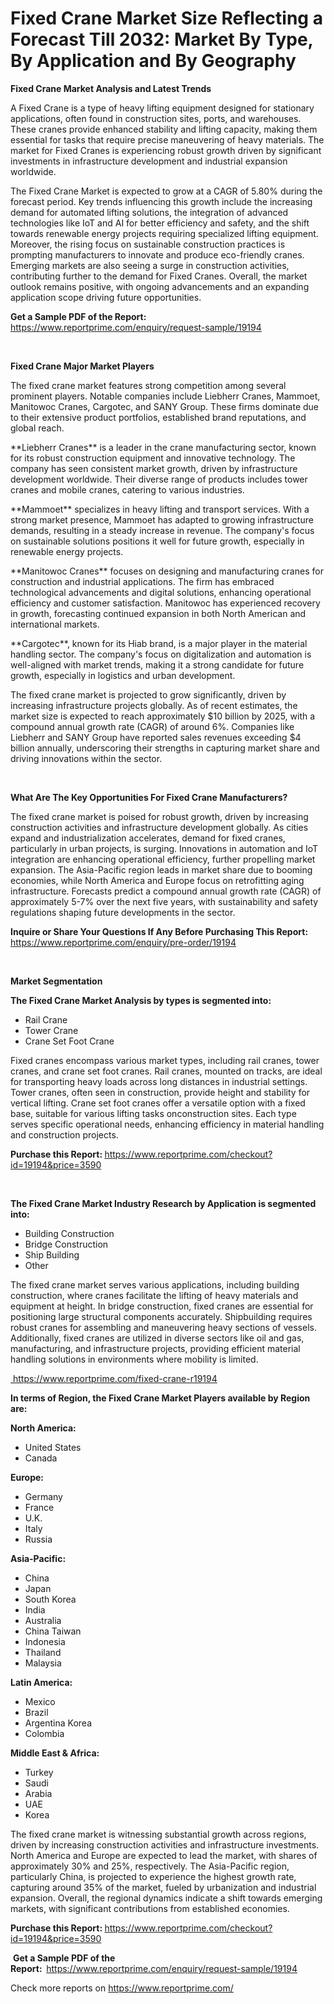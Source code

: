 <p><h1>Fixed Crane Market Size Reflecting a Forecast Till 2032: Market By Type, By Application and By Geography</h1></p><p><strong>Fixed Crane Market Analysis and Latest Trends</strong></p>
<p><p>A Fixed Crane is a type of heavy lifting equipment designed for stationary applications, often found in construction sites, ports, and warehouses. These cranes provide enhanced stability and lifting capacity, making them essential for tasks that require precise maneuvering of heavy materials. The market for Fixed Cranes is experiencing robust growth driven by significant investments in infrastructure development and industrial expansion worldwide.</p><p>The Fixed Crane Market is expected to grow at a CAGR of 5.80% during the forecast period. Key trends influencing this growth include the increasing demand for automated lifting solutions, the integration of advanced technologies like IoT and AI for better efficiency and safety, and the shift towards renewable energy projects requiring specialized lifting equipment. Moreover, the rising focus on sustainable construction practices is prompting manufacturers to innovate and produce eco-friendly cranes. Emerging markets are also seeing a surge in construction activities, contributing further to the demand for Fixed Cranes. Overall, the market outlook remains positive, with ongoing advancements and an expanding application scope driving future opportunities.</p></p>
<p><strong>Get a Sample PDF of the Report:&nbsp;</strong> <a href="https://www.reportprime.com/enquiry/request-sample/19194?utm_campaign=2292&utm_medium=2&utm_source=Github&utm_content=ia&utm_term=19032025&utm_id=fixed-crane">https://www.reportprime.com/enquiry/request-sample/19194</a></p>
<p>&nbsp;</p>
<p><strong>Fixed Crane Major Market Players</strong></p>
<p><p>The fixed crane market features strong competition among several prominent players. Notable companies include Liebherr Cranes, Mammoet, Manitowoc Cranes, Cargotec, and SANY Group. These firms dominate due to their extensive product portfolios, established brand reputations, and global reach.</p><p>**Liebherr Cranes** is a leader in the crane manufacturing sector, known for its robust construction equipment and innovative technology. The company has seen consistent market growth, driven by infrastructure development worldwide. Their diverse range of products includes tower cranes and mobile cranes, catering to various industries.</p><p>**Mammoet** specializes in heavy lifting and transport services. With a strong market presence, Mammoet has adapted to growing infrastructure demands, resulting in a steady increase in revenue. The company's focus on sustainable solutions positions it well for future growth, especially in renewable energy projects.</p><p>**Manitowoc Cranes** focuses on designing and manufacturing cranes for construction and industrial applications. The firm has embraced technological advancements and digital solutions, enhancing operational efficiency and customer satisfaction. Manitowoc has experienced recovery in growth, forecasting continued expansion in both North American and international markets.</p><p>**Cargotec**, known for its Hiab brand, is a major player in the material handling sector. The company's focus on digitalization and automation is well-aligned with market trends, making it a strong candidate for future growth, especially in logistics and urban development.</p><p>The fixed crane market is projected to grow significantly, driven by increasing infrastructure projects globally. As of recent estimates, the market size is expected to reach approximately $10 billion by 2025, with a compound annual growth rate (CAGR) of around 6%. Companies like Liebherr and SANY Group have reported sales revenues exceeding $4 billion annually, underscoring their strengths in capturing market share and driving innovations within the sector.</p></p>
<p>&nbsp;</p>
<p><strong>What Are The Key Opportunities For Fixed Crane Manufacturers?</strong></p>
<p><p>The fixed crane market is poised for robust growth, driven by increasing construction activities and infrastructure development globally. As cities expand and industrialization accelerates, demand for fixed cranes, particularly in urban projects, is surging. Innovations in automation and IoT integration are enhancing operational efficiency, further propelling market expansion. The Asia-Pacific region leads in market share due to booming economies, while North America and Europe focus on retrofitting aging infrastructure. Forecasts predict a compound annual growth rate (CAGR) of approximately 5-7% over the next five years, with sustainability and safety regulations shaping future developments in the sector.</p></p>
<p><strong>Inquire or Share Your Questions If Any Before Purchasing This Report:</strong> <a href="https://www.reportprime.com/enquiry/pre-order/19194?utm_campaign=2292&utm_medium=2&utm_source=Github&utm_content=ia&utm_term=19032025&utm_id=fixed-crane">https://www.reportprime.com/enquiry/pre-order/19194</a></p>
<p>&nbsp;</p>
<p><strong>Market Segmentation</strong></p>
<p><strong>The Fixed Crane Market Analysis by types is segmented into:</strong></p>
<p><ul><li>Rail Crane</li><li>Tower Crane</li><li>Crane Set Foot Crane</li></ul></p>
<p><p>Fixed cranes encompass various market types, including rail cranes, tower cranes, and crane set foot cranes. Rail cranes, mounted on tracks, are ideal for transporting heavy loads across long distances in industrial settings. Tower cranes, often seen in construction, provide height and stability for vertical lifting. Crane set foot cranes offer a versatile option with a fixed base, suitable for various lifting tasks onconstruction sites. Each type serves specific operational needs, enhancing efficiency in material handling and construction projects.</p></p>
<p><strong>Purchase this Report:&nbsp;</strong><a href="https://www.reportprime.com/checkout?id=19194&price=3590&utm_campaign=2292&utm_medium=2&utm_source=Github&utm_content=ia&utm_term=19032025&utm_id=fixed-crane">https://www.reportprime.com/checkout?id=19194&price=3590</a></p>
<p>&nbsp;</p>
<p><strong>The Fixed Crane Market Industry Research by Application is segmented into:</strong></p>
<p><ul><li>Building Construction</li><li>Bridge Construction</li><li>Ship Building</li><li>Other</li></ul></p>
<p><p>The fixed crane market serves various applications, including building construction, where cranes facilitate the lifting of heavy materials and equipment at height. In bridge construction, fixed cranes are essential for positioning large structural components accurately. Shipbuilding requires robust cranes for assembling and maneuvering heavy sections of vessels. Additionally, fixed cranes are utilized in diverse sectors like oil and gas, manufacturing, and infrastructure projects, providing efficient material handling solutions in environments where mobility is limited.</p></p>
<p><a href="https://www.reportprime.com/fixed-crane-r19194?utm_campaign=2292&utm_medium=2&utm_source=Github&utm_content=ia&utm_term=19032025&utm_id=fixed-crane">&nbsp;https://www.reportprime.com/fixed-crane-r19194</a></p>
<p><strong>In terms of Region, the Fixed Crane Market Players available by Region are:</strong></p>
<p>
    <p> <strong> North America: </strong>
        <ul>
            <li>United States</li>
            <li>Canada</li>
        </ul>
        </p> 
    <p> <strong> Europe: </strong>
        <ul>
            <li>Germany</li>
            <li>France</li>
            <li>U.K.</li>
            <li>Italy</li>
            <li>Russia</li>
        </ul>
        </p> 
    <p> <strong> Asia-Pacific: </strong>
        <ul>
            <li>China</li>
            <li>Japan</li>
            <li>South Korea</li>
            <li>India</li>
            <li>Australia</li>
            <li>China Taiwan</li>
            <li>Indonesia</li>
            <li>Thailand</li>
            <li>Malaysia</li>
        </ul>
        </p> 
    <p> <strong> Latin America: </strong>
        <ul>
            <li>Mexico</li>
            <li>Brazil</li>
            <li>Argentina Korea</li>
            <li>Colombia</li>
        </ul>
        </p> 
    <p> <strong> Middle East & Africa: </strong>
        <ul>
            <li>Turkey</li>
            <li>Saudi</li>
            <li>Arabia</li>
            <li>UAE</li>
            <li>Korea</li>
        </ul>
    </p>
    </p>
<p><p>The fixed crane market is witnessing substantial growth across regions, driven by increasing construction activities and infrastructure investments. North America and Europe are expected to lead the market, with shares of approximately 30% and 25%, respectively. The Asia-Pacific region, particularly China, is projected to experience the highest growth rate, capturing around 35% of the market, fueled by urbanization and industrial expansion. Overall, the regional dynamics indicate a shift towards emerging markets, with significant contributions from established economies.</p></p>
<p><strong>Purchase this Report: </strong><a href="https://www.reportprime.com/checkout?id=19194&price=3590&utm_campaign=2292&utm_medium=2&utm_source=Github&utm_content=ia&utm_term=19032025&utm_id=fixed-crane">https://www.reportprime.com/checkout?id=19194&price=3590</a></p>
<p>&nbsp;<strong>Get a Sample PDF of the Report:&nbsp;&nbsp;</strong><a href="https://www.reportprime.com/enquiry/request-sample/19194?utm_campaign=2292&utm_medium=2&utm_source=Github&utm_content=ia&utm_term=19032025&utm_id=fixed-crane">https://www.reportprime.com/enquiry/request-sample/19194</a></p>
<p><strong></strong></p>
<p>Check more reports on <a href="https://www.reportprime.com/?utm_campaign=2292&utm_medium=2&utm_source=Github&utm_content=ia&utm_term=19032025&utm_id=fixed-crane">https://www.reportprime.com/</a></p>